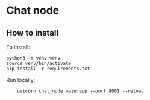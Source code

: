 # Chat node


## How to install  
To install:  
```
python3 -m venv venv
source venv/bin/activate
pip install -r requirements.txt
```

Run locally:  
```
    uvicorn chat_node.main:app --port 8001 --reload
```